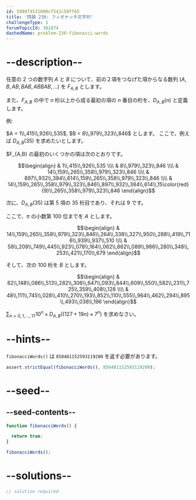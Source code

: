```yaml
---
id: 5900f4531000cf542c50ff65
title: '問題 230: フィボナッチ文字列'
challengeType: 1
forumTopicId: 301874
dashedName: problem-230-fibonacci-words
---
```


# --description--

任意の 2 つの数字列 $A$ と $B$ について、前の２項をつなげた項からなる数列 ($A, B, AB, BAB, ABBAB, \ldots$) を $F_{A,B}$ とします。

また、$F_{A,B}$ の中で $n$ 桁以上から成る最初の項の $n$ 番目の桁を、$D_{A,B}(n)$ と定義します。

例:

$A = 1\\,415\\,926\\,535$, $B = 8\\,979\\,323\\,846$ とします。 ここで、例えば $D_{A,B}(35)$ を求めたいとします。

$F_{A,B} の最初のいくつかの項は次のとおりです。

$$\begin{align}   & 1\\,415\\,926\\,535 \\\\
  & 8\\,979\\,323\\,846 \\\\   & 14\\,159\\,265\\,358\\,979\\,323\\,846 \\\\
  & 897\\,932\\,384\\,614\\,159\\,265\\,358\\,979\\,323\\,846 \\\\ & 14\\,159\\,265\\,358\\,979\\,323\\,846\\,897\\,932\\,384\\,614\\,15\color{red}{9}\\,265\\,358\\,979\\,323\\,846 \end{align}$$

次に、$D_{A,B}(35)$ は第 5 項の ${35}$ 桁目であり、それは 9 です。

ここで、$π$ の小数第 100 位までを $A$ とします。

$$\begin{align}   & 14\\,159\\,265\\,358\\,979\\,323\\,846\\,264\\,338\\,327\\,950\\,288\\,419\\,716\\,939\\,937\\,510 \\\\
  & 58\\,209\\,749\\,445\\,923\\,078\\,164\\,062\\,862\\,089\\,986\\,280\\,348\\,253\\,421\\,170\\,679 \end{align}$$

そして、次の 100 桁を $B$ とします。

$$\begin{align}   & 82\\,148\\,086\\,513\\,282\\,306\\,647\\,093\\,844\\,609\\,550\\,582\\,231\\,725\\,359\\,408\\,128 \\\\
  & 48\\,111\\,745\\,028\\,410\\,270\\,193\\,852\\,110\\,555\\,964\\,462\\,294\\,895\\,493\\,038\\,196 \end{align}$$

$\sum_{n = 0, 1, \ldots, 17} {10}^n × D_{A,B}((127 + 19n) × 7^n)$ を求めなさい。

# --hints--

`fibonacciWords()` は `850481152593119200` を返す必要があります。

```js
assert.strictEqual(fibonacciWords(), 850481152593119200);
```

# --seed--

## --seed-contents--

```js
function fibonacciWords() {

  return true;
}

fibonacciWords();
```

# --solutions--

```js
// solution required
```
